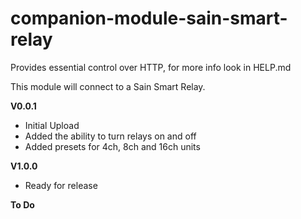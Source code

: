 # companion-module-sain-smart-relay

Provides essential control over HTTP, for more info look in HELP.md

This module will connect to a Sain Smart Relay.

**V0.0.1**
* Initial Upload
* Added the ability to turn relays on and off
* Added presets for 4ch, 8ch and 16ch units

**V1.0.0**
* Ready for release

**To Do**
